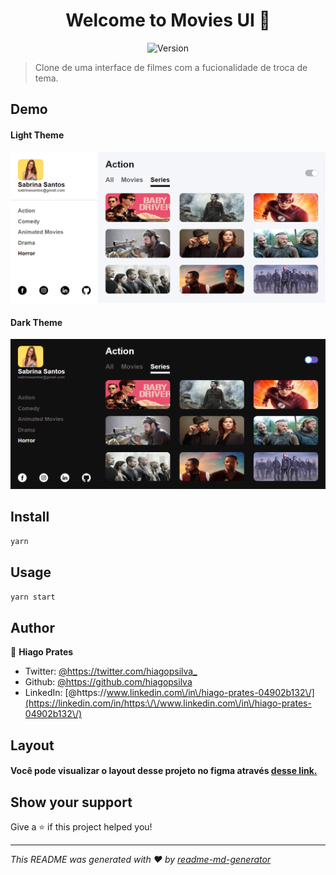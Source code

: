 <h1 align="center">Welcome to Movies UI 👋</h1>
<p align="center">
  <img alt="Version" src="https://img.shields.io/badge/version-0.1.0-blue.svg?cacheSeconds=2592000" />
</p>

> Clone de uma interface de filmes com a fucionalidade de troca de tema.

## Demo

<h4>Light Theme</h4>
<img src="./src/assets/result/light-theme.png" alt="light-theme">
<h4>Dark Theme</h4>
<img src="./src/assets/result/dark-theme.png" alt="dark-theme">

## Install

```sh
yarn
```

## Usage

```sh
yarn start
```

## Author

👤 **Hiago Prates**

* Twitter: [@https:\/\/twitter.com\/hiagopsilva\_](https://twitter.com/https:\/\/twitter.com\/hiagopsilva\_)
* Github: [@https:\/\/github.com\/hiagopsilva](https://github.com/https:\/\/github.com\/hiagopsilva)
* LinkedIn: [@https:\/\/www.linkedin.com\/in\/hiago-prates-04902b132\/](https://linkedin.com/in/https:\/\/www.linkedin.com\/in\/hiago-prates-04902b132\/)

## Layout

<h4>Você pode visualizar o layout desse projeto no figma através
<a href="https://www.figma.com/file/KFtOvaZqXlNjp6Xh1Uo4gg/Movies-ui?node-id=0%3A1" target="_blank"> desse link.</a>
</h4>

## Show your support

Give a ⭐️ if this project helped you!

***
_This README was generated with ❤️ by [readme-md-generator](https://github.com/kefranabg/readme-md-generator)_
